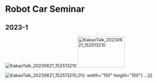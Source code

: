 # Robot Car Seminar

## 2023-1
![KakaoTalk_20230621_152513210](https://github.com/siorTeam/seminar_robotCar/assets/115550749/90438347-2064-4482-80dd-e87b46b3b33b)
<img src="https://github.com/siorTeam/seminar_robotCar/assets/115550749/90438347-2064-4482-80dd-e87b46b3b33b" alt="KakaoTalk_20230621_152513210" width="150" height="100">

![KakaoTalk_20230621_152513210_01](https://github.com/siorTeam/seminar_robotCar/assets/115550749/857e8ef9-98b7-4863-9a20-57c64472c6af){: width="150" height="100"}
…]()
